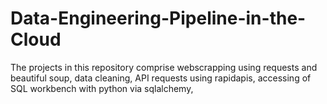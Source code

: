 # Data-Engineering-Pipeline-in-the-Cloud

The projects in this repository comprise webscrapping using requests and beautiful soup, data cleaning, API requests using rapidapis, accessing of SQL workbench with python via sqlalchemy,  
